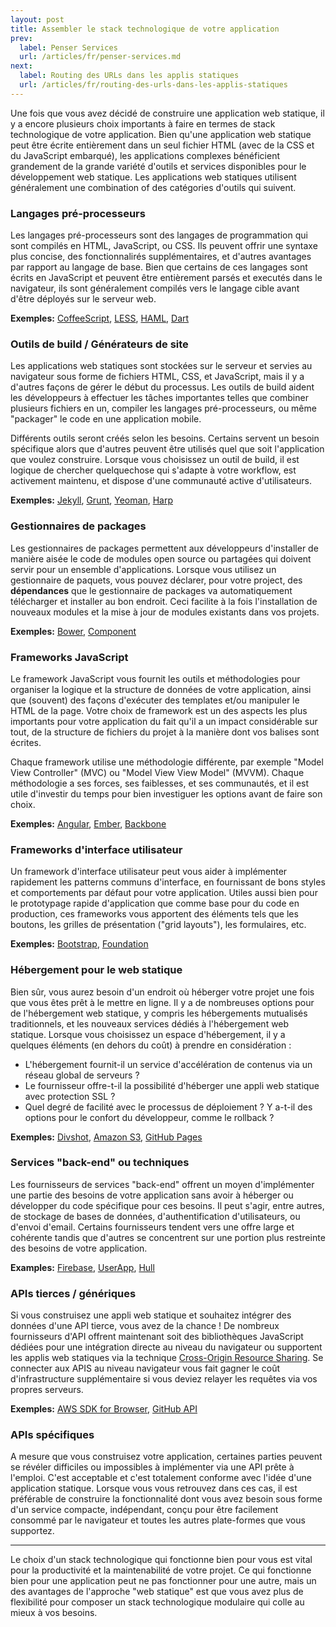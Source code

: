 ```yaml
---
layout: post
title: Assembler le stack technologique de votre application
prev:
  label: Penser Services
  url: /articles/fr/penser-services.md
next:
  label: Routing des URLs dans les applis statiques
  url: /articles/fr/routing-des-urls-dans-les-applis-statiques
---
```


Une fois que vous avez décidé de construire une application web statique, il y a encore plusieurs choix importants
à faire en termes de stack technologique de votre application. Bien qu'une application web statique peut être
écrite entièrement dans un seul fichier HTML (avec de la CSS et du JavaScript embarqué), les applications complexes
bénéficient grandement de la grande variété d'outils et services disponibles pour le développement web statique.
Les applications web statiques utilisent généralement une combination of des catégories d'outils qui suivent.

### Langages pré-processeurs

Les langages pré-processeurs sont des langages de programmation qui sont compilés en HTML, JavaScript, ou CSS.
Ils peuvent offrir une syntaxe plus concise, des fonctionnalirés supplémentaires, et d'autres avantages 
par rapport au langage de base. Bien que certains de ces langages sont écrits en JavaScript et peuvent être entièrement parsés
et executés dans le navigateur, ils sont généralement compilés vers le langage cible avant d'être déployés sur le serveur web.

**Exemples:** [CoffeeScript](http://coffeescript.org), [LESS](http://www.lesscss.org/), [HAML](http://haml.info/), [Dart](https://www.dartlang.org/)

### Outils de build / Générateurs de site

Les applications web statiques sont stockées sur le serveur et servies au navigateur sous forme de fichiers HTML,
CSS, et JavaScript, mais il y a d'autres façons de gérer le début du processus. Les outils de build aident les développeurs
à effectuer les tâches importantes telles que combiner plusieurs fichiers en un, compiler les langages pré-processeurs,
ou même "packager" le code en une application mobile.

Différents outils seront créés selon les besoins. Certains servent un besoin spécifique alors que d'autres peuvent être utilisés 
quel que soit l'application que voulez construire. Lorsque vous choisissez un outil de build, il est logique de chercher 
quelquechose qui s'adapte à votre workflow, est activement maintenu, et dispose d'une communauté active d'utilisateurs.

**Exemples:** [Jekyll](http://jekyllrb.com/), [Grunt](http://gruntjs.com/), [Yeoman](http://yeoman.io/), [Harp](http://harpjs.com/)

### Gestionnaires de packages

Les gestionnaires de packages permettent aux développeurs d'installer de manière aisée le code de modules 
open source ou partagées qui doivent servir pour un ensemble d'applications. Lorsque vous utilisez un gestionnaire de paquets,
vous pouvez déclarer, pour votre project, des **dépendances** que le gestionnaire de packages va automatiquement télécharger
et installer au bon endroit. Ceci facilite à la fois l'installation de nouveaux modules et la mise à jour de 
modules existants dans vos projets.

**Exemples:** [Bower](http://bower.io/), [Component](http://component.io)

### Frameworks JavaScript

Le framework JavaScript vous fournit les outils et méthodologies pour organiser la logique et la structure de données 
de votre application, ainsi que (souvent) des façons d'exécuter des templates et/ou manipuler le HTML de la page.
Votre choix de framework est un des aspects les plus importants pour votre application du fait qu'il a un impact
considérable sur tout, de la structure de fichiers du projet à la manière dont vos balises sont écrites.

Chaque framework utilise une méthodologie différente, par exemple "Model View Controller" (MVC) ou "Model View
View Model" (MVVM). Chaque méthodologie a ses forces, ses faiblesses, et ses communautés, et il est utile d'investir du temps
pour bien investiguer les options avant de faire son choix.

**Exemples:** [Angular](http://angularjs.org/), [Ember](http://emberjs.com/), [Backbone](http://backbonejs.org/)

### Frameworks d'interface utilisateur

Un framework d'interface utilisateur peut vous aider à implémenter rapidement les patterns communs d'interface,
en fournissant de bons styles et comportements par défaut pour votre application. Utiles aussi bien pour le
prototypage rapide d'application que comme base pour du code en production, ces frameworks vous apportent
des éléments tels que les boutons, les grilles de présentation ("grid layouts"), les formulaires, etc.

**Exemples:** [Bootstrap](http://getbootstrap.com), [Foundation](http://foundation.zurb.com)

### Hébergement pour le web statique

Bien sûr, vous aurez besoin d'un endroit où héberger votre projet une fois que vous êtes prêt à le mettre en ligne.
Il y a de nombreuses options pour de l'hébergement web statique, y compris les hébergements mutualisés traditionnels,
et les nouveaux services dédiés à l'hébergement web statique. Lorsque vous choisissez un espace d'hébergement, il y a quelques
éléments (en dehors du coût) à prendre en considération :

* L'hébergement fournit-il un service d'accélération de contenus via un réseau global de serveurs ?
* Le fournisseur offre-t-il la possibilité d'héberger une appli web statique avec protection SSL ?
* Quel degré de facilité avec le processus de déploiement ? Y a-t-il des options pour le confort du développeur, comme le rollback ?

**Exemples:** [Divshot](http://www.divshot.io/), [Amazon S3](http://aws.amazon.com/s3/), [GitHub Pages](http://pages.github.com/)

### Services "back-end" ou techniques 

Les fournisseurs de services "back-end" offrent un moyen d'implémenter une partie des besoins de votre application 
sans avoir à héberger ou développer du code spécifique pour ces besoins. Il peut s'agir, entre autres, de stockage 
de bases de données, d'authentification d'utilisateurs, ou d'envoi d'email. Certains fournisseurs tendent vers une offre
large et cohérente tandis que d'autres se concentrent sur une portion plus restreinte des besoins de votre application.

**Examples:** [Firebase](http://www.firebase.com/), [UserApp](http://userapp.io), [Hull](http://hull.io)

### APIs tierces / génériques

Si vous construisez une appli web statique et souhaitez intégrer des données d'une API tierce, vous avez de la chance !
De nombreux fournisseurs d'API offrent maintenant soit des bibliothèques JavaScript dédiées pour une intégration directe 
au niveau du navigateur ou supportent les applis web statiques via la technique [Cross-Origin Resource Sharing](https://developer.mozilla.org/en-US/docs/HTTP/Access_control_CORS).
Se connecter aux APIS au niveau navigateur vous fait gagner le coût d'infrastructure supplémentaire si vous deviez relayer 
les requêtes via vos propres serveurs.

**Exemples:** [AWS SDK for Browser](http://aws.amazon.com/sdkforbrowser/), [GitHub API](http://developer.github.com/v3/)

### APIs spécifiques

A mesure que vous construisez votre application, certaines parties peuvent se révéler difficiles ou impossibles 
à implémenter via une API prête à l'emploi. C'est acceptable et c'est totalement conforme avec l'idée d'une application statique.
Lorsque vous vous retrouvez dans ces cas, il est préférable de construire la fonctionnalité dont vous avez besoin sous forme 
d'un service compacte, indépendant, conçu pour être facilement consommé par le navigateur et toutes les autres 
plate-formes que vous supportez.

---

Le choix d'un stack technologique qui fonctionne bien pour vous est vital pour la productivité et la maintenabilité de votre projet.
Ce qui fonctionne bien pour une application peut ne pas fonctionner pour une autre, mais un des avantages de 
l'approche "web statique" est que vous avez plus de flexibilité pour composer un stack technologique modulaire qui 
colle au mieux à vos besoins.